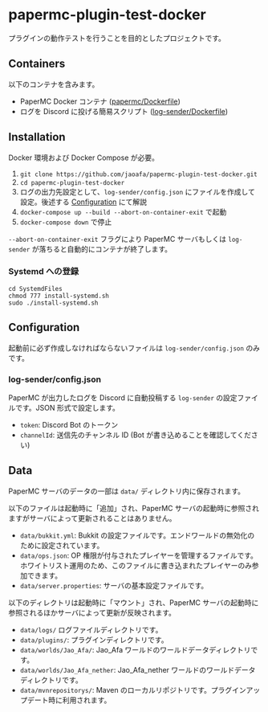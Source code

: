 # papermc-plugin-test-docker

プラグインの動作テストを行うことを目的としたプロジェクトです。

## Containers

以下のコンテナを含みます。

- PaperMC Docker コンテナ ([papermc/Dockerfile](https://github.com/jaoafa/papermc-plugin-test-docker/blob/master/papermc/Dockerfile))
- ログを Discord に投げる簡易スクリプト ([log-sender/Dockerfile](https://github.com/jaoafa/papermc-plugin-test-docker/blob/master/log-sender/Dockerfile))

## Installation

 Docker 環境および Docker Compose が必要。

1. `git clone https://github.com/jaoafa/papermc-plugin-test-docker.git`
2. `cd papermc-plugin-test-docker`
3. ログの出力先設定として、`log-sender/config.json` にファイルを作成して設定。後述する [Configuration](#Configuration) にて解説
4. `docker-compose up --build --abort-on-container-exit` で起動
5. `docker-compose down` で停止

`--abort-on-container-exit` フラグにより PaperMC サーバもしくは `log-sender` が落ちると自動的にコンテナが終了します。

### Systemd への登録

```shell
cd SystemdFiles
chmod 777 install-systemd.sh
sudo ./install-systemd.sh
```

## Configuration

起動前に必ず作成しなければならないファイルは `log-sender/config.json` のみです。

### log-sender/config.json

PaperMC が出力したログを Discord に自動投稿する `log-sender` の設定ファイルです。JSON 形式で設定します。

- `token`: Discord Bot のトークン
- `channelId`: 送信先のチャンネル ID (Bot が書き込めることを確認してください)

## Data

PaperMC サーバのデータの一部は `data/` ディレクトリ内に保存されます。

以下のファイルは起動時に「追加」され、PaperMC サーバの起動時に参照されますがサーバによって更新されることはありません。

- `data/bukkit.yml`: Bukkit の設定ファイルです。エンドワールドの無効化のために設定されています。
- `data/ops.json`: OP 権限が付与されたプレイヤーを管理するファイルです。ホワイトリスト運用のため、このファイルに書き込まれたプレイヤーのみ参加できます。
- `data/server.properties`: サーバの基本設定ファイルです。

以下のディレクトリは起動時に「マウント」され、PaperMC サーバの起動時に参照されるほかサーバによって更新が反映されます。

- `data/logs/` ログファイルディレクトリです。
- `data/plugins/`: プラグインディレクトリです。
- `data/worlds/Jao_Afa/`: Jao_Afa ワールドのワールドデータディレクトリです。
- `data/worlds/Jao_Afa_nether`: Jao_Afa_nether ワールドのワールドデータディレクトリです。
- `data/mvnrepositorys/`: Maven のローカルリポジトリです。プラグインアップデート時に利用されます。

